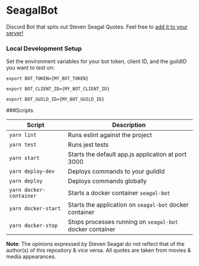 # SeagalBot
Discord Bot that spits out Steven Seagal Quotes. Feel free to [add it to your server!](https://discord.com/oauth2/authorize?client_id=948421183534145647&permissions=0&scope=bot%20applications.commands`
)


### Local Development Setup
Set the environment variables for your bot token, client ID, and the guildID you want to test on:


`export BOT_TOKEN={MY_BOT_TOKEN}`

`export BOT_CLIENT_ID={MY_BOT_CLIENT_ID}`

`export BOT_GUILD_ID={MY_BOT_GUILD_ID}`

###Scripts


| Script       | Description
| ------------ | -----------
| `yarn lint`  | Runs eslint against the project
| `yarn test`  | Runs jest tests
| `yarn start` | Starts the default app.js application at port 3000
| `yarn deploy-dev` | Deploys commands to your guildId
| `yarn deploy` | Deploys commands globally
| `yarn docker-container` | Starts a docker container `seagal-bot`
| `yarn docker-start` | Starts the application on `seagal-bot` docker container
| `yarn docker-stop` | Stops processes running on `seagal-bot` docker container


**Note**: The opinions expressed by Steven Seagal do not reflect that of the author(s) of this repository & vice versa.
All quotes are taken from movies & media appearances.
